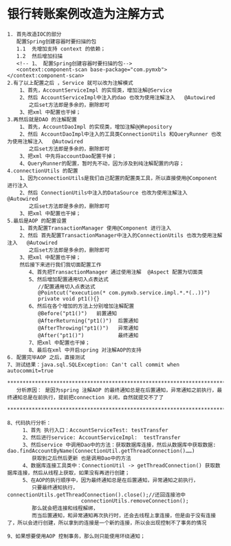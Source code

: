 # 银行转账案例改造为注解方式
    1. 首先改造IOC的部分
       配置Spring创建容器时要扫描的包
       1.1  先增加支持 context 的依赖；
       1.2  然后增加扫描
       <!-- 1、 配置Spring创建容器时要扫描的包-->
       <context:component-scan base-package="com.pymxb"></context:component-scan>
    2.有了以上配置之后 ，Service 就可以改为注解模式
        1、首先，AccountServiceImpl 的实现类，增加注解@Service
        2、然后 AccountServiceImpl中注入的dao 也改为使用注解注入   @Autowired
           之后set方法即是多余的，删除即可
        3、把xml 中配置也干掉；
    3.再然后就是DAO 的注解配置
        1、首先，AccountDaoImpl 的实现类，增加注解@@Repository
        2、然后 AccountDaoImpl中注入的工具类ConnectionUtils 和QueryRunner 也改为使用注解注入   @Autowired
           之后set方法即是多余的，删除即可
        3、把xml 中先将accountDao配置干掉；
        4、QueryRunner的配置，暂时先不动，因为涉及到纯注解配置的内容；
    4.connectionUtils 的配置
        1、因为connectionUtils是我们自己配置的配置类工具，所以直接使用@Component 进行注入
        2、然后 ConnectionUtils中注入的DataSource 也改为使用注解注入   @Autowired
           之后set方法即是多余的，删除即可
        3、把xml 中配置也干掉；
    5.最后是AOP 的配置设置
        1、首先配置TransactionManager 使用@Component 进行注入
        2、然后 首先配置TransactionManager中注入的ConnectionUtils 也改为使用注解注入   @Autowired
           之后set方法即是多余的，删除即可
        3、把xml 中配置也干掉；
        然后接下来进行我们我切面配置工作
           4、首先把TransactionManager 通过使用注解  @Aspect 配置为切面类
           5、然后增加配置通用切入点表达式
              //配置通用切入点表达式
              @Pointcut("execution(* com.pymxb.service.impl.*.*(..))")
              private void pt1(){}
           6、然后在各个增加的方法上分别增加注解配置
              @Before("pt1()")   前置通知
              @AfterReturning("pt1()")  后置通知
              @AfterThrowing("pt1()")   异常通知
              @After("pt1()")           最终通知
           7、把xml 中配置也干掉；
           8、最后在xml 中开启spring 对注解AOP的支持
    6. 配置完毕AOP 之后，直接测试     
    7、测试结果：java.sql.SQLException: Can't call commit when autocommit=true
      ********************************************************************************
       分析原因： 是因为spring 注解AOP 的最终通知总是在后置通知，异常通知之前执行，最终通知总是在前执行，提前把connection 关闭，自然就提交不了了
      ********************************************************************************
      
    8、代码执行分析：
         1、首先 执行入口：AccountServiceTest: testTransfer
         2、然后进行service: AccountServiceImpl:  testTransfer
         3、然后service 中调用Dao中的方法：获取数据库连接，然后从数据库中获取数据: dao.findAccountByName(ConnectionUtil.getThreadConnection()……)
            获取到之后然后更新 也是调用Dao中的方法
         4、数据库连接工具类中：ConnectionUtil -> getThreadConnection() 获取数据库连接，然后从线程上获取，如果没有再进行创建；
         5、在AOP的执行顺序中，因为最终通知总是在后置通知，异常通知之前执行，
            只要最终通知执行，connectionUtils.getThreadConnection().close();//还回连接池中
                            connectionUtils.removeConnection();
            那么就会把连接和线程解绑，
            而当后置通知，和异常通知再次执行时，还会去线程上拿连接，但是由于没有连接了，所以会进行创建，所以拿到的连接是一个新的连接，所以会出现控制不了事务的情况
    
    9、如果想要使用AOP 控制事务，那么则只能使用环绕通知；